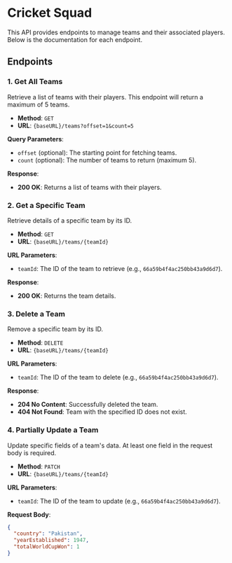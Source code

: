 # Cricket Squad

This API provides endpoints to manage teams and their associated players. Below is the documentation for each endpoint.

## Endpoints

### 1. Get All Teams

Retrieve a list of teams with their players. This endpoint will return a maximum of 5 teams.

- **Method**: `GET`
- **URL**: `{baseURL}/teams?offset=1&count=5`

**Query Parameters**:
- `offset` (optional): The starting point for fetching teams.
- `count` (optional): The number of teams to return (maximum 5).

**Response**:
- **200 OK**: Returns a list of teams with their players.

### 2. Get a Specific Team

Retrieve details of a specific team by its ID.

- **Method**: `GET`
- **URL**: `{baseURL}/teams/{teamId}`

**URL Parameters**:
- `teamId`: The ID of the team to retrieve (e.g., `66a59b4f4ac250bb43a9d6d7`).

**Response**:
- **200 OK**: Returns the team details.

### 3. Delete a Team

Remove a specific team by its ID.

- **Method**: `DELETE`
- **URL**: `{baseURL}/teams/{teamId}`

**URL Parameters**:
- `teamId`: The ID of the team to delete (e.g., `66a59b4f4ac250bb43a9d6d7`).

**Response**:
- **204 No Content**: Successfully deleted the team.
- **404 Not Found**: Team with the specified ID does not exist.

### 4. Partially Update a Team

Update specific fields of a team's data. At least one field in the request body is required.

- **Method**: `PATCH`
- **URL**: `{baseURL}/teams/{teamId}`

**URL Parameters**:
- `teamId`: The ID of the team to update (e.g., `66a59b4f4ac250bb43a9d6d7`).

**Request Body**:
```json
{
  "country": "Pakistan",
  "yearEstablished": 1947,
  "totalWorldCupWon": 1
}
